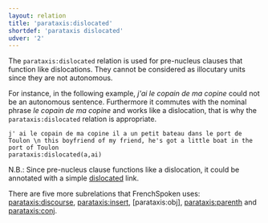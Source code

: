 ```yaml
---
layout: relation
title: 'parataxis:dislocated'
shortdef: 'parataxis dislocated'
udver: '2'
---
```


The `parataxis:dislocated` relation is used for pre-nucleus clauses that function like dislocations. 
They  cannot be considered as illocutary units since they are not autonomous.

For instance, in the following example, _j'ai le copain de ma copine_ could not be an autonomous sentence. Furthermore it commutes with the nominal phrase _le copain de ma copine_ and works like a dislocation, that is why the `parataxis:dislocated` relation is appropriate.

~~~ sdparse
j' ai le copain de ma copine il a un petit bateau dans le port de Toulon \n this boyfriend of my friend, he's got a little boat in the port of Toulon
parataxis:dislocated(a,ai)
~~~ 

N.B.: Since pre-nucleus clause functions like a dislocation, it could be annotated with a simple [dislocated]() link.

There are five more subrelations that FrenchSpoken uses: [parataxis:discourse](), [parataxis:insert](), [parataxis:obj], [parataxis:parenth]() and [parataxis:conj]().
